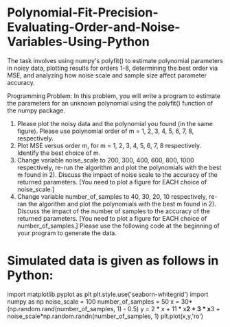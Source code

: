 # Polynomial-Fit-Precision-Evaluating-Order-and-Noise-Variables-Using-Python
The task involves using numpy's polyfit() to estimate polynomial parameters in noisy data, plotting results for orders 1-8, determining the best order via MSE, and analyzing how noise scale and sample size affect parameter accuracy.


Programming Problem:
In this problem, you will write a program to estimate the parameters for an unknown polynomial using
the polyfit() function of the numpy package.
1) Please plot the noisy data and the polynomial you found (in the same figure). Please use
polynomial order of m = 1, 2, 3, 4, 5, 6, 7, 8, respectively.
2) Plot MSE versus order m, for m = 1, 2, 3, 4, 5, 6, 7, 8 respectively. Identify the best choice of m.
3) Change variable noise_scale to 200, 300, 400, 600, 800, 1000 respectively, re-run the algorithm
and plot the polynomials with the best m found in 2). Discuss the impact of noise scale to the
accuracy of the returned parameters. [You need to plot a figure for EACH choice of noise_scale.]
4) Change variable number_of_samples to 40, 30, 20, 10 respectively, re-ran the algorithm and plot
the polynomials with the best m found in 2). Discuss the impact of the number of samples to the
accuracy of the returned parameters. [You need to plot a figure for EACH choice of
number_of_samples.]
Please use the following code at the beginning of your program to generate the data.
# Simulated data is given as follows in Python:
import matplotlib.pyplot as plt
plt.style.use('seaborn-whitegrid')
import numpy as np
noise_scale = 100
number_of_samples = 50
x = 30*(np.random.rand(number_of_samples, 1) - 0.5)
y = 2 * x + 11 * x**2 + 3 * x**3 + noise_scale*np.random.randn(number_of_samples, 1)
plt.plot(x,y,'ro')
